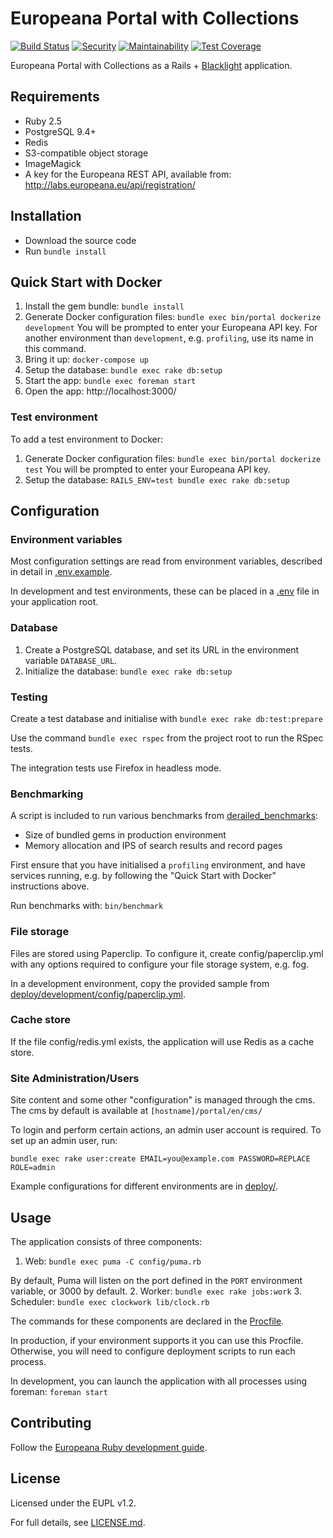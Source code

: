 # Europeana Portal with Collections

[![Build Status](https://travis-ci.org/europeana/europeana-portal-collections.svg?branch=develop)](https://travis-ci.org/europeana/europeana-portal-collections) [![Security](https://hakiri.io/github/europeana/europeana-portal-collections/develop.svg)](https://hakiri.io/github/europeana/europeana-portal-collections/develop) [![Maintainability](https://api.codeclimate.com/v1/badges/8510097c5de246ac62f9/maintainability)](https://codeclimate.com/github/europeana/europeana-portal-collections/maintainability) [![Test Coverage](https://api.codeclimate.com/v1/badges/8510097c5de246ac62f9/test_coverage)](https://codeclimate.com/github/europeana/europeana-portal-collections/test_coverage)

Europeana Portal with Collections as a Rails + 
[Blacklight](https://github.com/projectblacklight/blacklight) application.

## Requirements

* Ruby 2.5
* PostgreSQL 9.4+
* Redis
* S3-compatible object storage
* ImageMagick
* A key for the Europeana REST API, available from:
  http://labs.europeana.eu/api/registration/

## Installation

* Download the source code
* Run `bundle install`

## Quick Start with Docker

1. Install the gem bundle: `bundle install`
2. Generate Docker configuration files: `bundle exec bin/portal dockerize development`
   You will be prompted to enter your Europeana API key. For another environment
   than `development`, e.g. `profiling`, use its name in this command.
3. Bring it up: `docker-compose up`
4. Setup the database: `bundle exec rake db:setup`
5. Start the app: `bundle exec foreman start`
6. Open the app: http://localhost:3000/

### Test environment

To add a test environment to Docker:

1. Generate Docker configuration files: `bundle exec bin/portal dockerize test`
   You will be prompted to enter your Europeana API key.
2. Setup the database: `RAILS_ENV=test bundle exec rake db:setup`


## Configuration

### Environment variables

Most configuration settings are read from environment variables, described in
detail in [.env.example](.env.example).

In development and test environments, these can be placed in a 
[.env](https://github.com/bkeepers/dotenv) file in your application root.

### Database

1. Create a PostgreSQL database, and set its URL in the environment variable
  `DATABASE_URL`.
2. Initialize the database: `bundle exec rake db:setup`

### Testing

Create a test database and initialise with `bundle exec rake db:test:prepare`

Use the command `bundle exec rspec` from the project root to run the RSpec
tests.

The integration tests use Firefox in headless mode.

### Benchmarking

A script is included to run various benchmarks from
[derailed_benchmarks](https://github.com/schneems/derailed_benchmarks):
* Size of bundled gems in production environment
* Memory allocation and IPS of search results and record pages

First ensure that you have initialised a `profiling` environment, and have
services running, e.g. by following the "Quick Start with Docker" instructions
above.

Run benchmarks with: `bin/benchmark`

### File storage

Files are stored using Paperclip. To configure it, create config/paperclip.yml
with any options required to configure your file storage system, e.g. fog.

In a development environment, copy the provided sample from
[deploy/development/config/paperclip.yml](deploy/development/config/paperclip.yml).

### Cache store

If the file config/redis.yml exists, the application will use Redis as a cache
store.

### Site Administration/Users

Site content and some other "configuration" is managed through the cms.
The cms by default is available at `[hostname]/portal/en/cms/`

To login and perform certain actions, an admin user account is required.
To set up an admin user, run:

`bundle exec rake user:create EMAIL=you@example.com PASSWORD=REPLACE ROLE=admin`

Example configurations for different environments are in [deploy/](deploy/).

## Usage

The application consists of three components:

1. Web: `bundle exec puma -C config/puma.rb`

  By default, Puma will listen on the port defined in the `PORT` environment
  variable, or 3000 by default.
2. Worker: `bundle exec rake jobs:work`
3. Scheduler: `bundle exec clockwork lib/clock.rb`

The commands for these components are declared in the [Procfile](Procfile).

In production, if your environment supports it you can use this Procfile.
Otherwise, you will need to configure deployment scripts to run each process.

In development, you can launch the application with all processes using foreman:
`foreman start`

## Contributing

Follow the [Europeana Ruby development guide](https://github.com/europeana/europeana-dev-guides/blob/develop/ruby.md).

## License

Licensed under the EUPL v1.2.

For full details, see [LICENSE.md](LICENSE.md).
